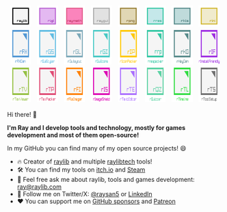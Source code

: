 <table border="0">
    <tbody style="border: none;">
        <!-- Row 1 -->
        <tr style="border: none;">
            <td style="border: none;"><a href="https://www.raylib.com"><img src="images/logo_raylib.png" alt="raylib"></a></td>
            <td style="border: none;"><a href="https://github.com/raysan5/raylib/blob/master/src/rlgl.h"><img src="images/logo_rlgl.png" alt="rlgl"></a></td>
            <td style="border: none;"><a href="https://github.com/raysan5/raylib/blob/master/src/raymath.h"><img src="images/logo_raymath.png" alt="raymath"></a></td>
            <td style="border: none;"><a href="https://github.com/raysan5/raygui"><img src="images/logo_raygui.png" alt="raygui"></a></td>
            <td style="border: none;"><a href="https://github.com/raysan5/rpng"><img src="images/logo_rpng.png" alt="rpng"></a></td>
            <td style="border: none;"><a href="https://github.com/raysan5/rres"><img src="images/logo_rres.png" alt="rres"></a></td>
            <td style="border: none;"><img src="images/logo_rkls.png" alt="rkls"></td>
            <td style="border: none;"><a href="https://github.com/raysan5/rini"><img src="images/logo_rini.png" alt="rini"></a></td>
        </tr>
        <!-- Row 2 -->
        <tr>
            <td style="border: none;"><a href="https://raylibtech.itch.io/rfxgen"><img src="images/logo_rfxgen.png" alt="rFXGen" width="80" height="80"></a></td>
            <td style="border: none;"><a href="https://raylibtech.itch.io/rguistyler"><img src="images/logo_rguistyler.png" alt="rGuiStyler" width="80" height="80"></a></td>
            <td style="border: none;"><a href="https://raylibtech.itch.io/rguilayout"><img src="images/logo_rguilayout.png" alt="rGuiLayout" width="80" height="80"></a></td>
            <td style="border: none;"><a href="https://raylibtech.itch.io/rguiicons"><img src="images/logo_rguiicons.png" alt="rGuiIcons" width="80" height="80"></a></td>
            <td style="border: none;"><a href="https://raylibtech.itch.io/riconpacker"><img src="images/logo_riconpacker.png" alt="rIconPacker" width="80" height="80"></a></td>
            <td style="border: none;"><a href="https://raylibtech.itch.io/rrespacker"><img src="images/logo_rrespacker.png" alt="rrespacker" width="80" height="80"></a></td>
            <td style="border: none;"><img src="images/logo_rkeygen.png" alt="rKeyGen" width="80" height="80"></td>
            <td style="border: none;"><a href="https://raylibtech.itch.io/rinstallfriendly"><img src="images/logo_rinstallfriendly.png" alt="rInstallFriendly" width="80" height="80"></a></td>
        </tr>
        <!-- Row 6 -->
        <tr>
            <td style="border: none;"><a href="https://raylibtech.itch.io/rtexviewer"><img src="images/logo_rtexviewer.png" alt="rTexViewer" width="80" height="80"></a></td>
            <td style="border: none;"><a href="https://raylibtech.itch.io/rtexpacker"><img src="images/logo_rtexpacker.png" alt="rTexPacker" width="80" height="80"></a></td>
            <td style="border: none;"><a href="https://raylibtech.itch.io/rfileimager"><img src="images/logo_rfileimager.png" alt="rFileImager" width="80" height="80"></a></td>
            <td style="border: none;"><a href="https://raylibtech.itch.io/rimageshield"><img src="images/logo_rimageshield.png" alt="rImageShield" width="80" height="80"></a></td>
            <td style="border: none;"><img src="images/logo_rtexteditor.png" alt="rTextEditor" width="80" height="80"></td>
            <td style="border: none;"><a href="https://raylibtech.itch.io/rquizzer"><img src="images/logo_rquizzer.png" alt="rQuizzer" width="80" height="80"></a></td>
            <td style="border: none;"><a href="https://raylibtech.itch.io/rtimeline"><img src="images/logo_rtimeline.png" alt="rTimeline" width="80" height="80"></a></td>
            <td style="border: none;"><img src="images/logo_rtoolsetup.png" alt="rToolSetup" width="80" height="80"></td>
        </tr>
    </tbody>
</table>

Hi there! 👋 

**I'm Ray and I develop tools and technology, mostly for games development and most of them open-source!**

In my GitHub you can find many of my open source projects! 😄

- 🔥 Creator of [raylib](https://github.com/raysan5/raylib) and multiple [raylibtech](https://www.raylibtech.com) tools!
- 🛠 You can find my tools on [itch.io](https://raylibtech.itch.io/) and [Steam](https://store.steampowered.com/developer/raylibtech)
- 💬 Feel free ask me about raylib, tools and games development: ray@raylib.com
- 🐥 Follow me on Twitter/X: [@raysan5](https://x.com/raysan5) or [LinkedIn](https://www.linkedin.com/in/raysan/) 
- ❤ You can support me on [GitHub sponsors](https://github.com/sponsors/raysan5) and [Patreon](https://www.patreon.com/raylib)
